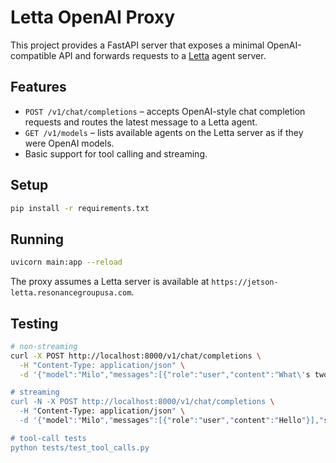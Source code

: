 # Letta OpenAI Proxy

This project provides a FastAPI server that exposes a minimal OpenAI-compatible API and forwards requests to a [Letta](https://docs.letta.com/) agent server.

## Features
- `POST /v1/chat/completions` – accepts OpenAI-style chat completion requests and routes the latest message to a Letta agent.
- `GET /v1/models` – lists available agents on the Letta server as if they were OpenAI models.
- Basic support for tool calling and streaming.

## Setup
```bash
pip install -r requirements.txt
```

## Running
```bash
uvicorn main:app --reload
```

The proxy assumes a Letta server is available at `https://jetson-letta.resonancegroupusa.com`.

## Testing
```bash
# non-streaming
curl -X POST http://localhost:8000/v1/chat/completions \
  -H "Content-Type: application/json" \
  -d '{"model":"Milo","messages":[{"role":"user","content":"What\'s two plus two?"}]}'

# streaming
curl -N -X POST http://localhost:8000/v1/chat/completions \
  -H "Content-Type: application/json" \
  -d '{"model":"Milo","messages":[{"role":"user","content":"Hello"}],"stream":true}'

# tool-call tests
python tests/test_tool_calls.py
```

